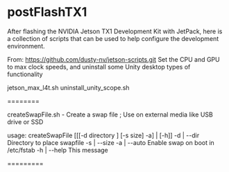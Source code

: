 # postFlashTX1
After flashing the NVIDIA Jetson TX1 Development Kit with JetPack, here is a collection of scripts that can be used to help configure the development environment.

From: https://github.com/dusty-nv/jetson-scripts.git
Set the CPU and GPU to max clock speeds, and uninstall some Unity desktop types of functionality

jetson_max_l4t.sh
uninstall_unity_scope.sh

========

createSwapFile.sh - Create a swap file ; Use on external media like USB drive or SSD

usage: createSwapFile [[[-d directory ] [-s size] -a] | [-h]]
-d | --dir <directoryname>   Directory to place swapfile
-s | --size <gigabytes>
-a | --auto  Enable swap on boot in /etc/fstab 
-h | --help  This message

=========



